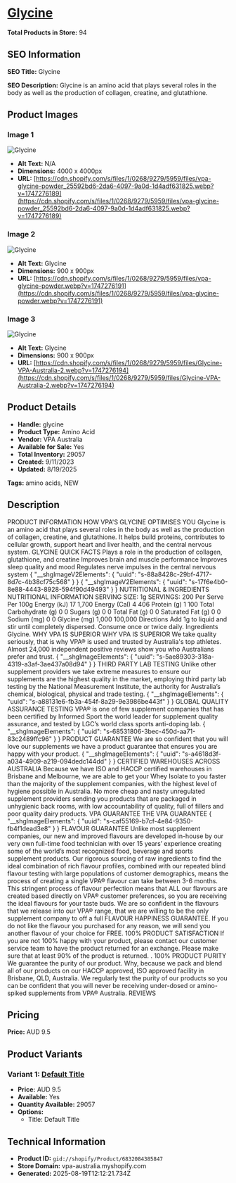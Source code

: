 # [Glycine](https://vpa-australia.myshopify.com/products/glycine)

**Total Products in Store:** 94

## SEO Information

**SEO Title:** Glycine

**SEO Description:** Glycine is an amino acid that plays several roles in the body as well as the production of collagen, creatine, and glutathione.

## Product Images

### Image 1
![Glycine](https://cdn.shopify.com/s/files/1/0268/9279/5959/files/vpa-glycine-powder_25592bd6-2da6-4097-9a0d-1d4adf631825.webp?v=1747276189)

- **Alt Text:** N/A
- **Dimensions:** 4000 x 4000px
- **URL:** [https://cdn.shopify.com/s/files/1/0268/9279/5959/files/vpa-glycine-powder_25592bd6-2da6-4097-9a0d-1d4adf631825.webp?v=1747276189](https://cdn.shopify.com/s/files/1/0268/9279/5959/files/vpa-glycine-powder_25592bd6-2da6-4097-9a0d-1d4adf631825.webp?v=1747276189)

### Image 2
![Glycine](https://cdn.shopify.com/s/files/1/0268/9279/5959/files/vpa-glycine-powder.webp?v=1747276191)

- **Alt Text:** Glycine
- **Dimensions:** 900 x 900px
- **URL:** [https://cdn.shopify.com/s/files/1/0268/9279/5959/files/vpa-glycine-powder.webp?v=1747276191](https://cdn.shopify.com/s/files/1/0268/9279/5959/files/vpa-glycine-powder.webp?v=1747276191)

### Image 3
![Glycine](https://cdn.shopify.com/s/files/1/0268/9279/5959/files/Glycine-VPA-Australia-2.webp?v=1747276194)

- **Alt Text:** Glycine
- **Dimensions:** 900 x 900px
- **URL:** [https://cdn.shopify.com/s/files/1/0268/9279/5959/files/Glycine-VPA-Australia-2.webp?v=1747276194](https://cdn.shopify.com/s/files/1/0268/9279/5959/files/Glycine-VPA-Australia-2.webp?v=1747276194)

## Product Details

- **Handle:** glycine
- **Product Type:** Amino Acid
- **Vendor:** VPA Australia
- **Available for Sale:** Yes
- **Total Inventory:** 29057
- **Created:** 9/11/2023
- **Updated:** 8/19/2025

**Tags:** amino acids, NEW

## Description

PRODUCT INFORMATION HOW VPA'S GLYCINE OPTIMISES YOU Glycine is an amino acid that plays several roles in the body as well as the production of collagen, creatine, and glutathione. It helps build proteins, contributes to cellular growth, support heart and liver health, and the central nervous system. GLYCINE QUICK FACTS Plays a role in the production of collagen, glutathione, and creatine Improves brain and muscle performance Improves sleep quality and mood Regulates nerve impulses in the central nervous system { "__shgImageV2Elements": { "uuid": "s-88a8428c-29bf-4717-8d7c-4b38cf75c568" } } { "__shgImageV2Elements": { "uuid": "s-17f6e4b0-8e88-4443-8928-594f90d49493" } } NUTRITIONAL & INGREDIENTS NUTRITIONAL INFORMATION SERVING SIZE: 1g SERVINGS: 200 Per Serve Per 100g Energy (kJ) 17 1,700 Energy (Cal) 4 406 Protein (g) 1 100 Total Carbohydrate (g) 0 0 Sugars (g) 0 0 Total Fat (g) 0 0 Saturated Fat (g) 0 0 Sodium (mg) 0 0 Glycine (mg) 1,000 100,000 Directions Add 1g to liquid and stir until completely dispersed. Consume once or twice daily. Ingredients Glycine. WHY VPA IS SUPERIOR WHY VPA IS SUPERIOR We take quality seriously, that is why VPA® is used and trusted by Australia's top athletes. Almost 24,000 independent positive reviews show you who Australians prefer and trust. { "__shgImageElements": { "uuid": "s-5ae89303-318a-4319-a3af-3ae437a08d94" } } THIRD PARTY LAB TESTING Unlike other supplement providers we take extreme measures to ensure our supplements are the highest quality in the market, employing third party lab testing by the National Measurement Institute, the authority for Australia’s chemical, biological, physical and trade testing. { "__shgImageElements": { "uuid": "s-a88131e6-fb3a-454f-8a29-9e3986be443f" } } GLOBAL QUALITY ASSURANCE TESTING VPA® is one of few supplement companies that has been certified by Informed Sport the world leader for supplement quality assurance, and tested by LGC’s world class sports anti-doping lab. { "__shgImageElements": { "uuid": "s-68531806-3bec-450d-aa71-83c2489ffc96" } } PRODUCT GUARANTEE We are so confident that you will love our supplements we have a product guarantee that ensures you are happy with your product. { "__shgImageElements": { "uuid": "s-a4618d3f-a034-4909-a219-094dedc144dd" } } CERTIFIED WAREHOUSES ACROSS AUSTRALIA Because we have ISO and HACCP certified warehouses in Brisbane and Melbourne, we are able to get your Whey Isolate to you faster than the majority of the supplement companies, with the highest level of hygiene possible in Australia. No more cheap and nasty unregulated supplement providers sending you products that are packaged in unhygienic back rooms, with low accountability of quality, full of fillers and poor quality dairy products. VPA GUARANTEE THE VPA GUARANTEE { "__shgImageElements": { "uuid": "s-caf55169-b7cf-4e84-9350-fb4f1dead3e8" } } FLAVOUR GUARANTEE Unlike most supplement companies, our new and improved flavours are developed in-house by our very own full-time food technician with over 15 years’ experience creating some of the world’s most recognized food, beverage and sports supplement products. Our rigorous sourcing of raw ingredients to find the ideal combination of rich flavour profiles, combined with our repeated blind flavour testing with large populations of customer demographics, means the process of creating a single VPA® flavour can take between 3-6 months. This stringent process of flavour perfection means that ALL our flavours are created based directly on VPA® customer preferences, so you are receiving the ideal flavours for your taste buds. We are so confident in the flavours that we release into our VPA® range, that we are willing to be the only supplement company to off a full FLAVOUR HAPPINESS GUARANTEE. If you do not like the flavour you purchased for any reason, we will send you another flavour of your choice for FREE. 100% PRODUCT SATISFACTION If you are not 100% happy with your product, please contact our customer service team to have the product returned for an exchange. Please make sure that at least 90% of the product is returned. . 100% PRODUCT PURITY We guarantee the purity of our product. Why, because we pack and blend all of our products on our HACCP approved, ISO approved facility in Brisbane, QLD, Australia. We regularly test the purity of our products so you can be confident that you will never be receiving under-dosed or amino-spiked supplements from VPA® Australia. REVIEWS

## Pricing

**Price:** AUD 9.5

## Product Variants

### Variant 1: [Default Title](https://vpa-australia.myshopify.com/products/glycine)

- **Price:** AUD 9.5
- **Available:** Yes
- **Quantity Available:** 29057
- **Options:**
  - Title: Default Title

## Technical Information

- **Product ID:** `gid://shopify/Product/6832084385847`
- **Store Domain:** vpa-australia.myshopify.com
- **Generated:** 2025-08-19T12:12:21.734Z

